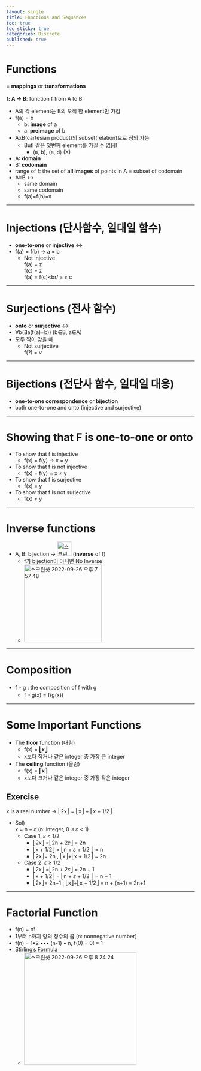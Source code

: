```yaml
---
layout: single
title: Functions and Sequances
toc: true
toc_sticky: true
categories: Discrete
published: true
---
```


# Functions
= **mappings** or **transformations**<br/>
<br/>
**f: A → B**: function f from A to B
* A의 각 element는 B의 오직 한 element만 가짐
* f(a) = b
    * b: **image** of a
    * a: **preimage** of b
* AxB(cartesian product)의 subset(relation)으로 정의 가능
    * But! 같은 첫번째 element를 가질 수 없음!
        * (a, b), (a, d) (X)
* A: **domain**
* B: **codomain**
* range of f: the set of **all images** of points in A = subset of codomain
* A=B ↔︎
    * same domain
    * same codomain
    * f(a)=f(b)=x

----------

# Injections (단사함수, 일대일 함수)
* **one-to-one** or **injective** ↔︎
* f(a) = f(b) → a = b
    * Not Injective<br/>
      f(a) = z<br/>
      f(c) = z<br/>
      f(a) = f(c)<br/
      a ≠ c

----------

# Surjections (전사 함수)
* **onto** or **surjective** ↔︎
* ∀b(∃a(f(a)=b)) (b∈B, a∈A)
* 모두 짝이 맞을 때
    * Not surjective<br/>
      f(?) = v

----------

# Bijections (전단사 함수, 일대일 대응)
* **one-to-one correspondence** or **bijection**
* both one-to-one and onto (injective and surjective)

----------

# Showing that F is one-to-one or onto
* To show that f is injective
    * f(x) = f(y) → x = y
* To show that f is not injective
    * f(x) = f(y) ∩ x ≠ y
* To show that f is surjective
    * f(x) = y 
* To show that f is not surjective
    * f(x) ≠ y

----------

# Inverse functions
* A, B: bijection →  <img width="38" alt="스크린샷 2022-09-26 오후 7 54 49" src="https://user-images.githubusercontent.com/63464299/192265280-3c677964-621e-48ec-8964-2e74ac5f67f7.png"> (**inverse** of f)
    * f가 bijection이 아니면 No Inverse
    * <img width="207" alt="스크린샷 2022-09-26 오후 7 57 48" src="https://user-images.githubusercontent.com/63464299/192265316-f8f54a34-d4fc-480c-97c8-2749a9987ac6.png">

----------

# Composition
* f ￮ g : the composition of f with g
    * f ￮ g(x) = f(g(x))

----------

# Some Important Functions
* The **floor** function (내림)
    * f(x) = **⎣x⎦**
    * x보다 작거나 같은 integer 중 가장 큰 integer
* The **ceiling** function (올림)
    * f(x) = **⎡x⎤**
    * x보다 크거나 같은 integer 중 가장 작은 integer
## Exercise
x is a real number → ⎣2x⎦ = ⎣x⎦ + ⎣x + 1/2⎦
* Sol)<br/>
  x =  n + 𝜀 (n: integer, 0 ≤ 𝜀 < 1)
    * Case 1: 𝜀 < 1/2
        * ⎣2x⎦ =⎣2n + 2𝜀⎦ = 2n
        * ⎣x + 1/2⎦ = ⎣n + 𝜀 + 1/2 ⎦ = n
        * ⎣2x⎦= 2n , ⎣x⎦+⎣x + 1/2⎦ = 2n
    * Case 2: 𝜀 ≥ 1/2
        * ⎣2x⎦ =⎣2n + 2𝜀⎦ = 2n + 1
        * ⎣x + 1/2⎦ = ⎣n + 𝜀 + 1/2 ⎦ = n + 1
        * ⎣2x⎦= 2n+1 , ⎣x⎦+⎣x + 1/2⎦ = n + (n+1) = 2n+1

----------

# Factorial Function
* f(n) = n!
* 1부터 n까지 양의 정수의 곱 (n: nonnegative number)
* f(n) = 1•2 ••• (n-1) • n, f(0) = 0! = 1
* Stirling’s Formula
  * <img width="300" alt="스크린샷 2022-09-26 오후 8 24 24" src="https://user-images.githubusercontent.com/63464299/192265357-303a61c4-387f-4324-b857-7f9f7d8ff02d.png">
  
